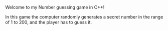 Welcome to my Number guessing game in C++! 

In this game the computer randomly generates a secret number in the range of 1 to 200, and the player has to guess it.

